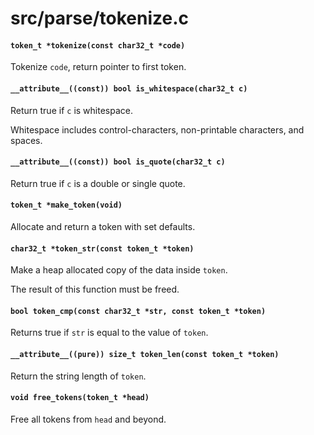 # src/parse/tokenize.c

#### `token_t *tokenize(const char32_t *code)`
Tokenize `code`, return pointer to first token.

#### `__attribute__((const)) bool is_whitespace(char32_t c)`
Return true if `c` is whitespace.

Whitespace includes control-characters, non-printable characters, and spaces.

#### `__attribute__((const)) bool is_quote(char32_t c)`
Return true if `c` is a double or single quote.

#### `token_t *make_token(void)`
Allocate and return a token with set defaults.

#### `char32_t *token_str(const token_t *token)`
Make a heap allocated copy of the data inside `token`.

The result of this function must be freed.

#### `bool token_cmp(const char32_t *str, const token_t *token)`
Returns true if `str` is equal to the value of `token`.

#### `__attribute__((pure)) size_t token_len(const token_t *token)`
Return the string length of `token`.

#### `void free_tokens(token_t *head)`
Free all tokens from `head` and beyond.

